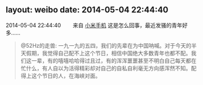 layout: weibo
date: 2014-05-04 22:44:40
---
<meta name="referrer" content="no-referrer" />

2014-05-04 22:44:40  &nbsp;&nbsp;&nbsp;&nbsp;&nbsp;&nbsp; 来自 <a href="http://app.weibo.com/t/feed/22zMnn" rel="nofollow">小米手机</a>
这是怎么回事，最近发骚的青年好多……
>  @52Hz的走兽: 一九一九的五四，我们的先辈在为中国呐喊。对于今天的半天假期，我觉得自己配不上这个节日，相信中国绝大多数青年也都不配。我们这一辈，有的嘻嘻哈哈得过且过，有的浑浑噩噩甚至不明白自己每天都在忙什么，有人自以为活得精彩却对自己的自私自利毫无方向感浑然不知。配得上这个节日的人，在海峡对面。 ​​​
